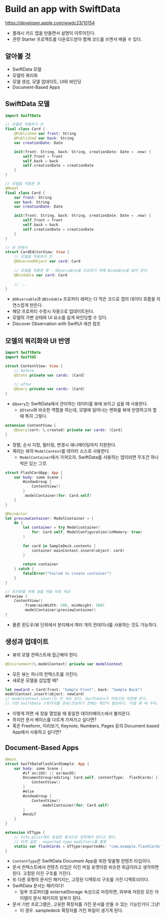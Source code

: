 # Build an app with SwiftData
https://developer.apple.com/wwdc23/10154
- 플래시 카드 앱을 만들면서 설명이 이루어진다.
- 관련 Starter 프로젝트를 다운로드받아 함께 코드를 쓰면서 배울 수 있다.

## 알아볼 것
- SwiftData 모델
- 모델의 쿼리화
- 모델 생성, 모델 업데이트, UI와 바인딩
- Document-Based Apps


## SwiftData 모델
```Swift
import SwiftData

// 모델로 적용하기 전
final class Card {
    @Published var front: String
    @Published var back: String
    var creationDate: Date

    init(front: String, back: String, creationDate: Date = .now) {
        self.front = front
        self.back = back
        self.creationDate = creationDate
    }
}

// 모델을 적용한 후
@Model
final class Card {
    var front: String
    var back: String
    var creationDate: Date

    init(front: String, back: String, creationDate: Date = .now) {
        self.front = front
        self.back = back
        self.creationDate = creationDate
    }
}

// 뷰 안에서
struct CardEditorView: View {
    // 모델을 적용하기 전
    @ObservedObject var card: Card
    
    // 모델을 적용한 후 - Observable을 도입하기 위해 Bindable을 달아 준다.
    @Bindable var card: Card
    
    // ...
}
```
- `@Observable`과 `@Bindable` 프로퍼티 래퍼는 더 적은 코드로 앱의 데이터 흐름을 자연스럽게 만든다.
- 해당 프로퍼티 수정시 자동으로 업데이트된다.
- 모델의 가변 상태와 UI 요소를 쉽게 바인딩할 수 있다.
- Discover Observation with SwiftUI 세션 참조

## 모델의 쿼리화와 UI 반영
```Swift
import SwiftData
import SwiftUI

struct ContentView: View {
    // before
    @State private var cards: [Card]
    
    // after
    @Query private var cards: [Card]
}
```
- `@Query`는 SwiftData에서 관리하는 데이터를 뷰에 보이고 싶을 때 사용한다.
  - `@State`와 비슷한 역할을 하는데, 모델에 일어나는 변화를 뷰에 반영하고자 할 때 특히 그렇다.
```Swift
extension ContentView {
    @Query(sort: \.created) private var cards: [Card]
}
```
- 정렬, 순서 지정, 필터링, 변경시 애니메이팅까지 지원한다.
- 쿼리는 뷰의 `ModelContext`를 데이터 소스로 사용한다.
  - `ModelContainer`에서 가져오자. SwiftData를 사용하는 앱이라면 무조건 하나씩은 있는 그것.
```Swift
struct FlashCardApp: App {
    var body: some Scene {
        WindowGroup {
            ContentView()
        }
        .modelContainer(for: Card.self)
    }
}

@MainActor
let previewContainer: ModelContainer = {
    do {
        let container = try Modelcontainer(
            for: Card.self, ModelConfiguration(inMemory: true)
        )
        
        for card in SampleDeck.contents {
            container.mainContext.inserd(object: card)
        }
        
        return container
    } catch {
        fatalError("Failed to create container")
    }
}

// 프리뷰를 위해 샘플 덱을 따로 제공
#Preview {
    ContentView()
        .frame(minWidth: 500, minHeight: 500)
        .modelContainer(previewContainer)
}
```
- 물론 윈도우/뷰 단위에서 분리해서 여러 개의 컨테이너를 사용하는 것도 가능하다.

## 생성과 업데이트
- 뷰의 모델 컨텍스트에 접근해야 한다.
```Swift 
@Environment(\.modelContext) private var modelContext
```
- 모든 뷰는 하나의 컨텍스트를 가진다.
- 새로운 모델을 삽입할 때?
```Swift
let newCard = Card(front: "Sample Front", back: "Sample Back")
modelContext.insert(object: newCard)
// modelContext.save()는 안 써도 된다. Swiftdata가 자동으로 저장해 준다.
// 다만 SwiftData 스토리지를 공유/전송하기 전에는 확인이 필요하다. 이럴 때 써 주자.
```
- 이렇게 하면 새 창을 열었을 때 동일한 데이터베이스에서 불러온다.
- 하지만 문서 베이스를 다르게 가져가고 싶다면?
- 혹은 Freeform, 미리보기, Keynote, Numbers, Pages 등의 Document based App에서 사용하고 싶다면?

## Document-Based Apps
```Swift
@main
struct SwiftDataFlashCardSample: App {
    var body: some Scene {
        #if os(iOS) || os(macOS)
        DocumentGroup(editing: Card.self, contentType: .flashCards) {
            ContentView()
        }
        #else
        WindowGroup {
            ContentView()
                .modelContainer(for: Card.self)
        }
        #endif
    }
}

extension UTType {
    // Info.plist에도 동일한 형식으로 정의해야 한다고 한다.
    // 타겟 설정 - exported type modifiers를 활용
    static var flashCards = UTType(exportedAs: "com.example.flashCards")
}
```
- `ContentType`은 SwiftData Document App을 위한 맞춤형 컨텐츠 타입이다.
- 문서 컨텍스트에서 컨텐츠 타입은 이진 파일 포맷이랑 비슷한 취급이라고 생각하면 된다. 고정된 이진 구조를 가진다.
- 또 다른 유형의 문서인 패키지는, 고정된 디렉토리 구조를 가진 디렉토리이다.
- SwiftData 문서는 패키지다!
  - 일부 프로퍼티를 externalStorage 속성으로 마킹하면, 외부에 저장된 모든 아이템이 문서 패키지의 일부가 된다.
- 문서 기반 프로그램은, 고유한 확장자를 가진 문서를 만들 수 있는 기능인거다 그냥!
  - 이 경우 .sampledeck 확장자를 가진 파일이 생기게 된다.